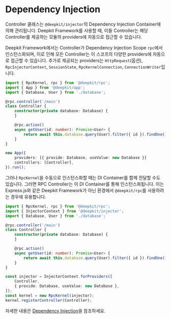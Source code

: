 # Dependency Injection

Controller 클래스는 `@deepkit/injector`의 Dependency Injection Container에 의해 관리됩니다. Deepkit Framework를 사용할 때, 이들 Controller는 해당 Controller를 제공하는 모듈의 providers에 자동으로 접근할 수 있습니다.

Deepkit Framework에서는 Controller가 Dependency Injection Scope `rpc`에서 인스턴스화되며, 이로 인해 모든 Controller는 이 스코프의 다양한 providers에 자동으로 접근할 수 있습니다. 추가로 제공되는 providers는 `HttpRequest`(옵션), `RpcInjectorContext`, `SessionState`, `RpcKernelConnection`, `ConnectionWriter`입니다.

```typescript
import { RpcKernel, rpc } from '@deepkit/rpc';
import { App } from '@deepkit/app';
import { Database, User } from './database';

@rpc.controller('/main')
class Controller {
    constructor(private database: Database) {
    }

    @rpc.action()
    async getUser(id: number): Promise<User> {
        return await this.database.query(User).filter({ id }).findOne();
    }
}

new App({
    providers: [{ provide: Database, useValue: new Database }]
    controllers: [Controller],
}).run();
```

그러나 `RpcKernel`을 수동으로 인스턴스화할 때는 DI Container를 함께 전달할 수도 있습니다. 그러면 RPC Controller는 이 DI Container를 통해 인스턴스화됩니다. 이는 Express.js와 같은 Deepkit Framework가 아닌 환경에서 `@deepkit/rpc`를 사용하려는 경우에 유용합니다.

```typescript
import { RpcKernel, rpc } from '@deepkit/rpc';
import { InjectorContext } from '@deepkit/injector';
import { Database, User } from './database';

@rpc.controller('/main')
class Controller {
    constructor(private database: Database) {
    }

    @rpc.action()
    async getUser(id: number): Promise<User> {
        return await this.database.query(User).filter({ id }).findOne();
    }
}

const injector = InjectorContext.forProviders([
    Controller,
    { provide: Database, useValue: new Database },
]);
const kernel = new RpcKernel(injector);
kernel.registerController(Controller);
```

자세한 내용은 [Dependency Injection](../dependency-injection.md)을 참조하세요.